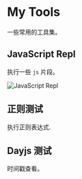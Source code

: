 # My Tools

一些常用的工具集。

## JavaScript Repl

执行一些 `js` 片段。

![JavaScript Repl](https://static.ltaoo.work/js-repl.gif)

## 正则测试

执行正则表达式.

## Dayjs 测试

时间戳查看。
